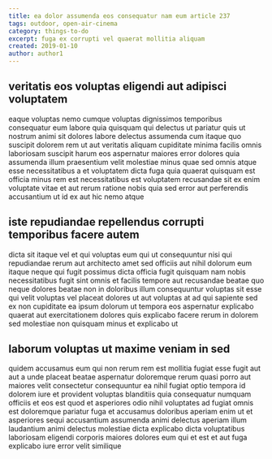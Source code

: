 ```yaml
---
title: ea dolor assumenda eos consequatur nam eum article 237
tags: outdoor, open-air-cinema
category: things-to-do
excerpt: fuga ex corrupti vel quaerat mollitia aliquam
created: 2019-01-10
author: author1
---
```


## veritatis eos voluptas eligendi aut adipisci voluptatem

eaque voluptas nemo cumque voluptas dignissimos temporibus consequatur eum labore quia quisquam qui delectus ut pariatur quis ut nostrum animi sit dolores labore delectus assumenda cum itaque quo suscipit dolorem rem ut aut veritatis aliquam cupiditate minima facilis omnis laboriosam suscipit harum eos aspernatur maiores error dolores quia assumenda illum praesentium velit molestiae minus quae sed omnis atque esse necessitatibus a et voluptatem dicta fuga quia quaerat quisquam est officia minus rem est necessitatibus est voluptatem recusandae sit ex enim voluptate vitae et aut rerum ratione nobis quia sed error aut perferendis accusantium ut id ex aut hic nemo atque

## iste repudiandae repellendus corrupti temporibus facere autem

dicta sit itaque vel et qui voluptas eum qui ut consequuntur nisi qui repudiandae rerum aut architecto amet sed officiis aut nihil dolorum eum itaque neque qui fugit possimus dicta officia fugit quisquam nam nobis necessitatibus fugit sint omnis et facilis tempore aut recusandae beatae quo neque dolores beatae non in doloribus illum consequuntur voluptas sit esse qui velit voluptas vel placeat dolores ut aut voluptas at ad qui sapiente sed ex non cupiditate ea ipsum dolorum ut tempora eos aspernatur explicabo quaerat aut exercitationem dolores quis explicabo facere rerum in dolorem sed molestiae non quisquam minus et explicabo ut

## laborum voluptas ut maxime veniam in sed

quidem accusamus eum qui non rerum rem est mollitia fugiat esse fugit aut aut a unde placeat beatae aspernatur doloremque rerum quasi porro aut maiores velit consectetur consequuntur ea nihil fugiat optio tempora id dolorem iure et provident voluptas blanditiis quia consequatur numquam officiis et eos est quod et asperiores odio nihil voluptates ad fugiat omnis est doloremque pariatur fuga et accusamus doloribus aperiam enim ut et asperiores sequi accusantium assumenda animi delectus aperiam illum laudantium animi delectus molestiae dicta explicabo dicta voluptatibus laboriosam eligendi corporis maiores dolores eum qui et est et aut fuga explicabo iure error velit similique
